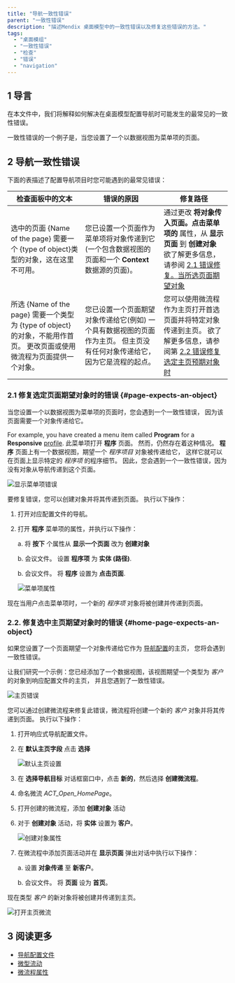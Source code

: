 ```yaml
---
title: "导航一致性错误"
parent: "一致性错误"
description: "描述Mendix 桌面模型中的一致性错误以及修复这些错误的方法。"
tags:
  - "桌面模组"
  - "一致性错误"
  - "检查"
  - "错误"
  - "navigation"
---
```


## 1 导言

在本文件中，我们将解释如何解决在桌面模型配置导航时可能发生的最常见的一致性错误。

一致性错误的一个例子是，当您设置了一个以数据视图为菜单项的页面。

## 2 导航一致性错误

下面的表描述了配置导航项目时您可能遇到的最常见错误：

| 检查面板中的文本                                                                        | 错误的原因                                                          | 修复路径                                                                                                       |
| ------------------------------------------------------------------------------- | -------------------------------------------------------------- | ---------------------------------------------------------------------------------------------------------- |
| 选中的页面 {Name of the page} 需要一个 {type of object}类型的对象，这在这里不可用。                    | 您已设置一个页面作为菜单项将对象传递到它(一个包含数据视图的页面和一个 **Context** 数据源的页面)。       | 通过更改 **将对象传入页面。点击菜单项的** 属性，从 **显示页面** 到 **创建对象** 欲了解更多信息，请参阅 [2.1 错误修复。当所选页面期望对象](#page-expects-an-object) |
| 所选 {Name of the page} 需要一个类型为 {type of object} 的对象，不能用作首页。 更改页面或使用微流程为页面提供一个对象。 | 您已设置一个页面期望对象传递给它(例如) 一个具有数据视图的页面作为主页。 但主页没有任何对象传递给它，因为它是流程的起点。 | 您可以使用微流程作为主页打开首选页面并将特定对象传递到主页。 欲了解更多信息，请参阅第 [2.2 错误修复选定主页预期对象时](#home-page-expects-an-object)              |

### 2.1 修复选定页面期望对象时的错误 {#page-expects-an-object}

当您设置一个以数据视图为菜单项的页面时，您会遇到一个一致性错误， 因为该页面需要一个对象传递给它。

For example, you have created a menu item called **Program** for a **Responsive** [profile](navigation-profile). 此菜单项打开 **程序** 页面。 然而，仍然存在着这种情况。 **程序** 页面上有一个数据视图，期望一个 *程序项目* 对象被传递给它， 这样它就可以在页面上显示特定的 *程序项* 的程序细节。 因此，您会遇到一个一致性错误，因为没有对象从导航传递到这个页面。

![显示菜单项错误](attachments/consistency-errors-navigation/dm-page-expects-an-object-error.png)

要修复错误，您可以创建对象并将其传递到页面。 执行以下操作：

1. 打开对应配置文件的导航。

2.  打开 **程序** 菜单项的属性，并执行以下操作： <br/>

    a. 将 **按下** 个属性从 **显示一个页面** 改为 **创建对象** <br/>

    b. 会议文件。 设置 **程序项** 为 **实体 (路径)**. <br/>

    b. 会议文件。 将 **程序** 设置为 **点击页面**. <br/>

    ![菜单项属性](attachments/consistency-errors-navigation/dm-menu-item-properties.png)<br/>

现在当用户点击菜单项时，一个新的 *程序项* 对象将被创建并传递到页面。

### 2.2. 修复选中主页期望对象时的错误 {#home-page-expects-an-object}

如果您设置了一个页面期望一个对象传递给它作为 [导航配置](navigation-profile)的主页， 您将会遇到一致性错误。

让我们研究一个示例：您已经添加了一个数据视图，该视图期望一个类型为 *客户* 的对象到响应配置文件的主页， 并且您遇到了一致性错误。

![主页错误](attachments/consistency-errors-navigation/dm-home-page-error.png)

您可以通过创建微流程来修复此错误，微流程将创建一个新的 *客户* 对象并将其传递到页面。 执行以下操作：

1. 打开响应式导航配置文件。

2.  在 **默认主页字段** 点击 **选择**

    ![默认主页设置](attachments/consistency-errors-navigation/dm-default-home-page-field.png)

3. 在 **选择导航目标** 对话框窗口中，点击 **新的**，然后选择 **创建微流程**。

4. 命名微流 *ACT_Open_HomePage*。

5. 打开创建的微流程，添加 **创建对象** 活动

6.  对于 **创建对象** 活动，将 **实体** 设置为 **客户**。

    ![创建对象属性](attachments/consistency-errors-navigation/dm-create-object-properties.png)

7. 在微流程中添加页面活动并在 **显示页面** 弹出对话中执行以下操作：<br/>

    a. 设置 **对象传递** 至 **新客户**。<br/>

    b. 会议文件。 将 **页面** 设为 **首页**。

现在类型 *客户* 的新对象将被创建并传递到主页。

![打开主页微流](attachments/consistency-errors-navigation/dm-open-home-page-microflow.png)


## 3 阅读更多

* [导航配置文件](navigation-profile)
* [微型流动](微流)
* [微流程属性](微流)
